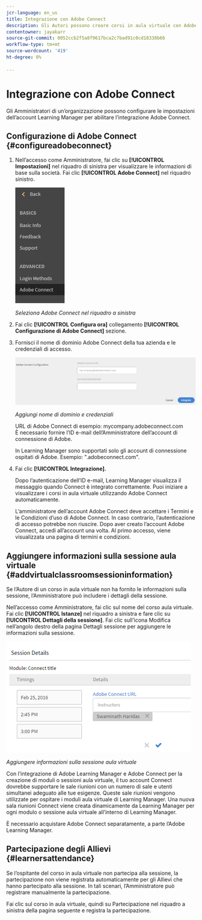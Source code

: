 ```yaml
---
jcr-language: en_us
title: Integrazione con Adobe Connect
description: Gli Autori possono creare corsi in aula virtuale con Adobe Connect durante la creazione del corso. Per abilitare Adobe Connect per il tuo account Learning Manager, devi contattare l’amministratore della tua organizzazione.
contentowner: jayakarr
source-git-commit: 0052ccb2f5a8f9617bca2c7bad91c0cd18338b66
workflow-type: tm+mt
source-wordcount: '419'
ht-degree: 0%

---
```




# Integrazione con Adobe Connect

Gli Amministratori di un’organizzazione possono configurare le impostazioni dell’account Learning Manager per abilitare l’integrazione Adobe Connect.

## Configurazione di Adobe Connect {#configureadobeconnect}

1. Nell’accesso come Amministratore, fai clic su **[!UICONTROL Impostazioni]** nel riquadro di sinistra per visualizzare le informazioni di base sulla società. Fai clic **[!UICONTROL Adobe Connect]** nel riquadro sinistro.

   ![](assets/left-pane.png)

   *Seleziona Adobe Connect nel riquadro a sinistra*

1. Fai clic **[!UICONTROL Configura ora]** collegamento **[!UICONTROL Configurazione di Adobe Connect]** sezione.

   <!--![](assets/configure-now-connect.png)-->

1. Fornisci il nome di dominio Adobe Connect della tua azienda e le credenziali di accesso.

   ![](assets/adobeconnect-config.png)

   *Aggiungi nome di dominio e credenziali*

   URL di Adobe Connect di esempio: mycompany.adobeconnect.com\
   È necessario fornire l’ID e-mail dell’Amministratore dell’account di connessione di Adobe.

   In Learning Manager sono supportati solo gli account di connessione ospitati di Adobe. Esempio: &quot;.adobeconnect.com&quot;.

1. Fai clic **[!UICONTROL Integrazione].**

   Dopo l’autenticazione dell’ID e-mail, Learning Manager visualizza il messaggio quando Connect è integrato correttamente. Puoi iniziare a visualizzare i corsi in aula virtuale utilizzando Adobe Connect automaticamente.

   L’amministratore dell’account Adobe Connect deve accettare i Termini e le Condizioni d’uso di Adobe Connect. In caso contrario, l’autenticazione di accesso potrebbe non riuscire. Dopo aver creato l’account Adobe Connect, accedi all’account una volta. Al primo accesso, viene visualizzata una pagina di termini e condizioni.

   <!--![](assets/mail-confirmation.png)-->

## Aggiungere informazioni sulla sessione aula virtuale {#addvirtualclassroomsessioninformation}

Se l’Autore di un corso in aula virtuale non ha fornito le informazioni sulla sessione, l’Amministratore può includere i dettagli della sessione.

Nell’accesso come Amministratore, fai clic sul nome del corso aula virtuale. Fai clic **[!UICONTROL Istanze]** nel riquadro a sinistra e fare clic su **[!UICONTROL Dettagli della sessione]**.  Fai clic sull’icona Modifica nell’angolo destro della pagina Dettagli sessione per aggiungere le informazioni sulla sessione.

![](assets/session-creation-admin.png)

*Aggiungere informazioni sulla sessione aula virtuale*

Con l’integrazione di Adobe Learning Manager e Adobe Connect per la creazione di moduli o sessioni aula virtuale, il tuo account Connect dovrebbe supportare le sale riunioni con un numero di sale e utenti simultanei adeguato alle tue esigenze. Queste sale riunioni vengono utilizzate per ospitare i moduli aula virtuale di Learning Manager. Una nuova sala riunioni Connect viene creata dinamicamente da Learning Manager per ogni modulo o sessione aula virtuale all’interno di Learning Manager.

È necessario acquistare Adobe Connect separatamente, a parte l’Adobe Learning Manager.

## Partecipazione degli Allievi {#learnersattendance}

Se l’ospitante del corso in aula virtuale non partecipa alla sessione, la partecipazione non viene registrata automaticamente per gli Allievi che hanno partecipato alla sessione. In tali scenari, l’Amministratore può registrare manualmente la partecipazione.

Fai clic sul corso in aula virtuale, quindi su Partecipazione nel riquadro a sinistra della pagina seguente e registra la partecipazione.
